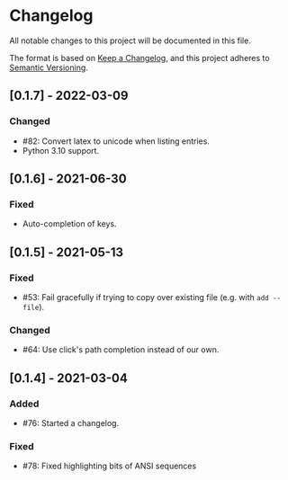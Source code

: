 # Changelog

All notable changes to this project will be documented in this file.

The format is based on [Keep a Changelog](https://keepachangelog.com/en/1.0.0/),
and this project adheres to [Semantic Versioning](https://semver.org/spec/v2.0.0.html).

## [0.1.7] - 2022-03-09

### Changed

- #82: Convert latex to unicode when listing entries.
- Python 3.10 support.

## [0.1.6] - 2021-06-30

### Fixed

- Auto-completion of keys.

## [0.1.5] - 2021-05-13

### Fixed

- #53: Fail gracefully if trying to copy over existing file (e.g. with `add --file`).

### Changed

- #64: Use click's path completion instead of our own.

## [0.1.4] - 2021-03-04

### Added

- #76: Started a changelog.

### Fixed

- #78: Fixed highlighting bits of ANSI sequences
